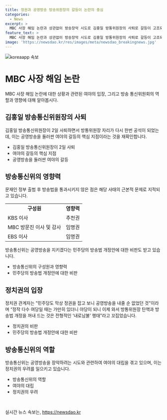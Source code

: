 ```yaml
---
title: 정권과 공영방송 방송위원장의 갈등이 논란의 중심
categories:
  - News
excerpt: >
  MBC 사장 해임 논란과 상관없이 방송장악 시도로 김홍일 방통위원장의 사퇴로 갈등이 고조되고 있다. 공영방송에 미치는 영향력 때문에 정치 갈등이 반복되며, 방통위원장을 통해 방송을 장악하는 시도는 여야를 막론하고 계속되고 있다. 정권 교체에 따라 방송을 장악하려는 움직임을 우려하는 정치권은 여야의 대립이 공영방송 구조를 형성하고 있는 것으로 우려하고 있다.
feature_text: >
  MBC 사장 해임 논란과 상관없이 방송장악 시도로 김홍일 방통위원장의 사퇴로 갈등이 고조되고 있다. 공영방송에 미치는 영향력 때문에 정치 갈등이 반복되며, 방통위원장을 통해 방송을 장악하는 시도는 여야를 막론하고 계속되고 있다. 정권 교체에 따라 방송을 장악하려는 움직임을 우려하는 정치권은 여야의 대립이 공영방송 구조를 형성하고 있는 것으로 우려하고 있다.
image: 'https://newsdao.kr/res/images/meta/newsdao_breakingnews.jpg'
---
```


<p><img src="https://newsdao.kr/res/images/meta/newsdao_breakingnews.jpg" alt="koreaapp 속보" /></p>

<h1 data-ke-size="size32">MBC 사장 해임 논란</h1>

<p data-ke-size="size16">MBC 사장 해임 논란에 대한 상황과 관련된 여야의 입장, 그리고 방송 통신위원회의 역할과 영향에 대해 알아봅시다.</p>

<h2 data-ke-size="size26">김홍일 방송통신위원장의 사퇴</h2>

<p data-ke-size="size16">김홍일 방송통신위원장이 2일 사퇴하면서 방통위원장 자리가 다시 한번 공석이 되었는데, 이는 공영방송을 둘러싼 여야의 갈등의 핵심 지점이라는 것을 재확인합니다.</p>

<ul>
<li>김홍일 방송통신위원장이 2일 사퇴</li>
<li>여야의 갈등의 핵심 지점</li>
<li>공영방송을 둘러싼 여야의 갈등</li>
</ul>

<h2 data-ke-size="size26">방송통신위의 영향력</h2>

<p data-ke-size="size16">문재인 정부 출범 후 방송법을 통과시키지 않은 점은 해당 사태의 근본적 문제로 지적되고 있습니다.</p>

<table>
  <tr>
    <td style="text-align: center; height: 17px;"><b>구성원</b></td>
    <td style="text-align: center; height: 17px;"><b>영향력</b></td>
  </tr>
  <tr>
    <td style="text-align: left; height: 17px;">KBS 이사</td>
    <td style="text-align: left; height: 17px;">추천권</td>
  </tr>
  <tr>
    <td style="text-align: left; height: 17px;">MBC 방문진 이사 및 감사</td>
    <td style="text-align: left; height: 17px;">임명권</td>
  </tr>
  <tr>
    <td style="text-align: left; height: 17px;">EBS 이사</td>
    <td style="text-align: left; height: 17px;">임명권</td>
  </tr>
</table>

<p data-ke-size="size16">방송통신위는 공영방송을 지키겠다는 민주당의 방송법 개정안에 대한 비판도 받고 있습니다.</p>

<ul>
<li>방송통신위의 구성원과 영향력</li>
<li>민주당의 방송법 개정안에 대한 비판</li>
</ul>

<h2 data-ke-size="size26">정치권의 입장</h2>

<p data-ke-size="size16">정치권 관계자는 "민주당도 막상 정권을 잡고 보니 공영방송을 내줄 순 없었던 것"이라며 “정작 다수 여당일 때는 가만히 있더니 야당이 되니 이제 와서 방통위원장 탄핵과 방송법 개정을 꺼내 드는 것은 전형적인 ‘내로남불’ 행태”라고 꼬집었습니다.</p>

<ul>
<li>정치권의 비판</li>
<li>민주당의 방송법 개정안에 대한 비판</li>
</ul>

<h2 data-ke-size="size26">방송통신위의 역할</h2>

<p data-ke-size="size16">방송통신위는 공영방송을 장악하려는 시도와 관련하여 여야의 대립을 겪고 있으며, 이는 정치권의 우려를 일으키고 있습니다.</p>

<ul>
<li>방송통신위의 역할</li>
<li>여야의 대립</li>
<li>정치권의 우려</li>
</ul>

<p data-ke-size="size16">&nbsp;</p>
실시간 뉴스 속보는, <a href="https://newsdao.kr" rel="dofollow">https://newsdao.kr</a>


